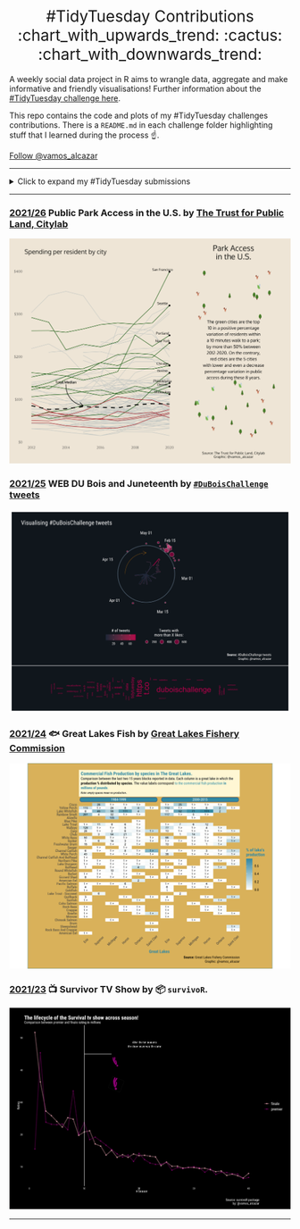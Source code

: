 <h1 style="font-weight:normal" align="center">
  &nbsp;#TidyTuesday Contributions&nbsp;<br>
  :chart_with_upwards_trend: :cactus: :chart_with_downwards_trend:
</h1>


A weekly social data project in R aims to wrangle data, aggregate and make informative and friendly visualisations! Further information about the [#TidyTuesday challenge here](https://github.com/rfordatascience/tidytuesday).

This repo contains the code and plots of my #TidyTuesday challenges contributions.
There is a `README.md` in each challenge folder highlighting stuff that I learned during the process :point_up:.

<a class="twitter-follow-button"
  href="https://twitter.com/vamos_alcazar">
Follow @vamos_alcazar</a>

------

<details>
  <summary>Click to expand my #TidyTuesday submissions</summary>
  
<!-- toc -->
* **Challenges 2021**
  - 2021/23 [🎥 Survivor TV Show👊](https://github.com/alcazar90/TidyTuesday/tree/main/2021/2021-06-01_survivor)
  - 2021/24 [🐠 Great Lakes Fish🐠](https://github.com/alcazar90/TidyTuesday/tree/main/2021/2021-06-08_great_lakes)
  - 2021/25 [💭 #DuBoisChallenge tweets🗽](https://github.com/alcazar90/TidyTuesday/tree/main/2021/2021-06-15_duBoisChallenge)
  - 2021/26 [🌲🦮 Public Park Access in 🇺🇸](https://github.com/alcazar90/TidyTuesday/tree/main/2021/2021-06-22_public_park)
<!-- tocstop -->

</details>

***

### [2021/26](https://github.com/alcazar90/TidyTuesday/tree/main/2021/2021-06-22_public_park) Public Park Access in the U.S. by [The Trust for Public Land, Citylab](https://www.tpl.org/parks-and-an-equitable-recovery-parkscore-report)
![./2021/2021-06-22_public_park/2021-06-22_publicPark.png](https://github.com/alcazar90/TidyTuesday/blob/main/2021/2021-06-22_public_park/2021-06-22_publicPark.png)

### [2021/25](https://github.com/alcazar90/TidyTuesday/tree/main/2021/2021-06-15_duBoisChallenge) WEB DU Bois and Juneteenth by [`#DuBoisChallenge` tweets](https://public.tableau.com/app/profile/sekou.tyler/viz/DuBoisChalllenge2021TwitterMetrics/DuBoisChallenge2021TwitterActivity)
![./2021/2021-06-15_duBoisChallenge/2021-06-15_duBoisChallenge.png](https://github.com/alcazar90/TidyTuesday/blob/main/2021/2021-06-15_duBoisChallenge/2021-06-15_duBoisChallenge.png)


### [2021/24](https://github.com/alcazar90/TidyTuesday/tree/main/2021/2021-06-08_great_lakes) :fish: Great Lakes Fish by [Great Lakes Fishery Commission](http://www.glfc.org/great-lakes-databases.php)
![./2021/2021-06-08_great_lakes/great_lake_production.png](https://github.com/alcazar90/TidyTuesday/blob/main/2021/2021-06-08_great_lakes/great_lake_production.png)


### [2021/23](https://github.com/alcazar90/TidyTuesday/tree/main/2021/2021-06-01_survivor) :tv: Survivor TV Show by 📦 `survivoR`. 
![./2021/2021-06-01_survivor/lifecycle_survival_show.png](https://github.com/alcazar90/TidyTuesday/blob/main/2021/2021-06-01_survivor/lifecycle_survival_show.png)

***
